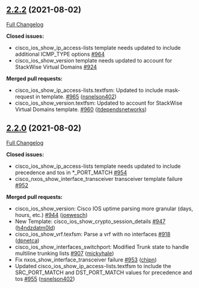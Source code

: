 ## [2.2.2](https://github.com/networktocode/ntc-templates/tree/2.1.0) (2021-08-02)

[Full Changelog](https://github.com/networktocode/ntc-templates/compare/v2.2.0...2.2.2)

**Closed issues:**

- cisco\_ios\_show\_ip\_access-lists template needs updated to include additional ICMP_TYPE options [\#964](https://github.com/networktocode/ntc-templates/issues/964)
- cisco\_ios\_show\_version template needs updated to account for StackWise Virtual Domains [\#924](https://github.com/networktocode/ntc-templates/issues/924)

**Merged pull requests:**

- cisco\_ios\_show\_ip\_access-lists.textfsm: Updated to include mask-request in template. [\#965](https://github.com/networktocode/ntc-templates/pull/944) ([nsnelson402](https://github.com/nsnelson402))
- cisco\_ios\_show\_version.textfsm: Updated to account for StackWise Virtual Domains template. [\#960](https://github.com/networktocode/ntc-templates/pull/960) ([itdependsnetworks](https://github.com/itdependsnetworks))



## [2.2.0](https://github.com/networktocode/ntc-templates/tree/2.1.0) (2021-08-02)

[Full Changelog](https://github.com/networktocode/ntc-templates/compare/v2.1.0...2.2.0)

**Closed issues:**

- cisco\_ios\_show\_ip\_access-lists template needs updated to include precedence and tos in *_PORT_MATCH [\#954](https://github.com/networktocode/ntc-templates/issues/954)
- cisco\_nxos\_show\_interface\_transceiver transceiver template failure [\#952](https://github.com/networktocode/ntc-templates/issues/952)

**Merged pull requests:**

- cisco_ios_show_version: Cisco IOS uptime parsing more granular (days, hours, etc.) [\#944](https://github.com/networktocode/ntc-templates/pull/944) ([joewesch](https://github.com/joewesch))
- New Template: cisco_ios_show_crypto_session_details [\#947](https://github.com/networktocode/ntc-templates/pull/947) ([h4ndzdatm0ld](https://github.com/h4ndzdatm0ld))
- cisco_ios_show_vrf.texfsm: Parse a vrf with no interfaces [\#918](https://github.com/networktocode/ntc-templates/pull/918) ([dpnetca](https://github.com/dpnetca))
- cisco_ios_show_interfaces_switchport: Modified Trunk state to handle multiline trunking lists [\#907](https://github.com/networktocode/ntc-templates/pull/907) ([mickyhale](https://github.com/mickyhale))
- Fix nxos_show_interface_transceiver failure [\#953](https://github.com/networktocode/ntc-templates/pull/953) ([chipn](https://github.com/chipn))
- Updated cisco_ios_show_ip_access-lists.textfsm to include the SRC_PORT_MATCH and DST_PORT_MATCH values for precedence and tos [\#955](https://github.com/networktocode/ntc-templates/pull/955) ([nsnelson402](https://github.com/nsnelson402))

